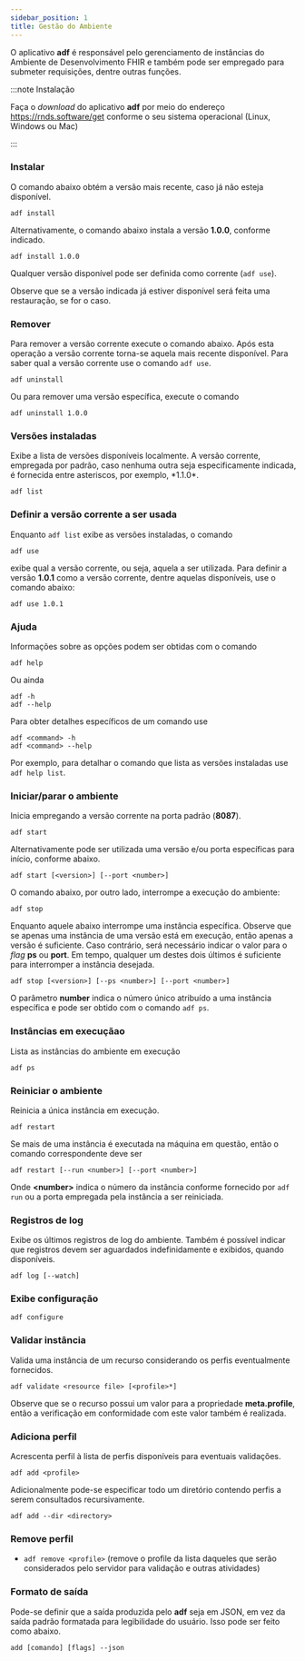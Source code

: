 ```yaml
---
sidebar_position: 1
title: Gestão do Ambiente
---
```


O aplicativo **adf** é responsável pelo gerenciamento de instâncias do Ambiente
de Desenvolvimento FHIR e também pode ser empregado para submeter requisições,
dentre outras funções.

:::note Instalação

Faça o _download_ do aplicativo **adf** por meio do endereço
https://rnds.software/get conforme o seu sistema operacional (Linux, Windows ou Mac)

:::

### Instalar

O comando abaixo obtém a versão mais recente, caso já não esteja disponível.

```
adf install
```

Alternativamente, o comando abaixo instala a versão **1.0.0**, conforme indicado.

```
adf install 1.0.0
```

Qualquer versão disponível pode ser definida como corrente (`adf use`).

Observe que se a versão indicada já estiver disponível será feita uma restauração,
se for o caso.

### Remover

Para remover a versão corrente execute o comando abaixo.
Após esta operação a versão corrente torna-se aquela mais recente disponível. Para saber qual a versão corrente use o comando `adf use`.

```
adf uninstall
```

Ou para remover uma versão específica, execute o comando

```
adf uninstall 1.0.0
```

### Versões instaladas

Exibe a lista de versões disponíveis localmente. A versão corrente,
empregada por padrão, caso nenhuma outra seja especificamente indicada, é
fornecida entre asteriscos, por exemplo, \*1.1.0\*.

```
adf list
```

### Definir a versão corrente a ser usada

Enquanto `adf list` exibe as versões instaladas, o comando

```
adf use
```

exibe qual a versão corrente, ou seja, aquela a ser utilizada. Para definir
a versão **1.0.1** como a versão corrente, dentre aquelas disponíveis, use o comando abaixo:

```
adf use 1.0.1
```

### Ajuda

Informações sobre as opções podem ser obtidas com o comando

```
adf help
```

Ou ainda 

```
adf -h
adf --help
```

Para obter detalhes específicos de um comando use

```
adf <command> -h
adf <command> --help

```

Por exemplo, para detalhar o comando que lista as versões instaladas use `adf help list`.

### Iniciar/parar o ambiente

Inicia empregando a versão corrente na porta padrão (**8087**).

```
adf start
```

Alternativamente pode ser utilizada uma versão e/ou porta específicas para início,
conforme abaixo.

```
adf start [<version>] [--port <number>]
```

O comando abaixo, por outro lado, interrompe a execução do ambiente:

```
adf stop
```

Enquanto aquele abaixo interrompe uma instância específica. Observe que 
se apenas uma instância de uma versão está em execução, então
apenas a versão é suficiente. Caso contrário, será necessário 
indicar o valor para o _flag_ **ps** ou **port**. Em tempo,
qualquer um destes dois últimos é suficiente para interromper
a instância desejada.

```
adf stop [<version>] [--ps <number>] [--port <number>]
```

O parâmetro **number** indica o número único atribuído a uma instância específica
e pode ser obtido com o comando `adf ps`.

### Instâncias em execuçãao

Lista as instâncias do ambiente em execução

```
adf ps
```

### Reiniciar o ambiente

Reinicia a única instância em execução.

```
adf restart
```

Se mais de uma instância é executada na máquina em questão, então o
comando correspondente deve ser

```
adf restart [--run <number>] [--port <number>]
```

Onde **<number\>** indica o número da instância conforme fornecido por `adf run` ou a porta empregada pela instância a ser reiniciada.

### Registros de log

Exibe os últimos registros de log do ambiente. Também é possível indicar que
registros devem ser aguardados indefinidamente e exibidos, quando disponíveis.

```
adf log [--watch]
```

### Exibe configuração

```
adf configure
```

### Validar instância

Valida uma instância de um recurso considerando os perfis eventualmente fornecidos.

```
adf validate <resource file> [<profile>*]
```

Observe que se o recurso possui um valor para a propriedade **meta.profile**,
então a verificação em conformidade com este valor também é realizada.

### Adiciona perfil

Acrescenta perfil à lista de perfis disponíveis para eventuais validações.

```
adf add <profile>
```

Adicionalmente pode-se especificar todo um diretório contendo perfis a serem consultados recursivamente.

```
adf add --dir <directory>
```

### Remove perfil

- `adf remove <profile>`
  (remove o profile da lista daqueles que serão considerados pelo servidor para validação e outras atividades)

### Formato de saída

Pode-se definir que a saída produzida pelo **adf** seja em JSON, em vez da saída 
padrão formatada para legibilidade do usuário. Isso pode ser feito como abaixo.

```
add [comando] [flags] --json
```
